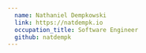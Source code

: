```yaml
---
  name: Nathaniel Dempkowski
  link: https://natdempk.io
  occupation_title: Software Engineer
  github: natdempk
---
```

